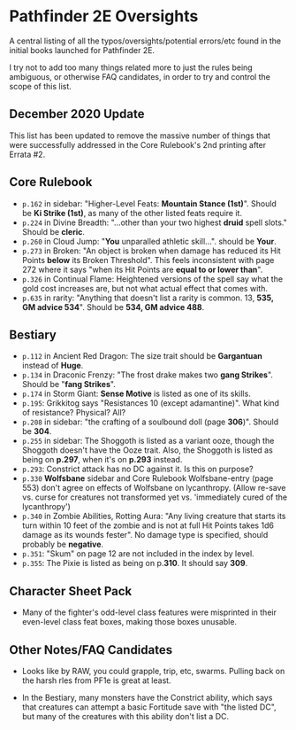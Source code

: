 # Pathfinder 2E Oversights
A central listing of all the typos/oversights/potential errors/etc found in the initial books launched for Pathfinder 2E.

I try not to add too many things related more to just the rules being ambiguous, or otherwise FAQ candidates, in order to try and control the scope of this list.

## December 2020 Update
This list has been updated to remove the massive number of things that were successfully addressed in the Core Rulebook's 2nd printing after Errata #2.

## Core Rulebook
* `p.162` in sidebar: "Higher-Level Feats: **Mountain Stance (1st)**". Should be **Ki Strike (1st)**, as many of the other listed feats require it.
* `p.224` in Divine Breadth: "...other than your two highest **druid** spell slots." Should be **cleric**.
* `p.260` in Cloud Jump: "**You** unparalled athletic skill...". should be **Your**.
* `p.273` in Broken: "An object is broken when damage has reduced its Hit Points **below** its Broken Threshold". This feels inconsistent with page 272 where it says "when its Hit Points are **equal to or lower than**".
* `p.326` in Continual Flame: Heightened versions of the spell say what the gold cost increases are, but not what actual effect that comes with.
* `p.635` in rarity: "Anything that doesn't list a rarity is common. 13, **535, GM advice 534**". Should be **534, GM advice 488**.

## Bestiary

* `p.112` in Ancient Red Dragon: The size trait should be **Gargantuan** instead of **Huge**.
* `p.134` in Draconic Frenzy: "The frost drake makes two **gang Strikes**". Should be "**fang Strikes**".
* `p.174` in Storm Giant: **Sense Motive** is listed as one of its skills.
* `p.195`: Grikkitog says "Resistances 10 (except adamantine)". What kind of resistance? Physical? All?
* `p.208` in sidebar: "the crafting of a soulbound doll (page **306**)". Should be **304**.
* `p.255` in sidebar: The Shoggoth is listed as a variant ooze, though the Shoggoth doesn't have the Ooze trait. Also, the Shoggoth is listed as being on **p.297**, when it's on **p.293** instead.
* `p.293`: Constrict attack has no DC against it. Is this on purpose?
* `p.330` **Wolfsbane** sidebar and Core Rulebook Wolfsbane-entry (page 553) don't agree on effects of Wolfsbane on lycanthropy. (Allow re-save vs. curse for creatures not transformed yet vs. 'immediately cured of the lycanthropy')
* `p.340` in Zombie Abilities, Rotting Aura: "Any living creature that starts its turn within 10 feet of the zombie and is not at full Hit Points takes 1d6 damage as its wounds fester". No damage type is specified, should probably be **negative**.
* `p.351`: "Skum" on page 12 are not included in the index by level.
* `p.355`: The Pixie is listed as being on p.**310**. It should say **309**. 

## Character Sheet Pack

* Many of the fighter's odd-level class features were misprinted in their even-level class feat boxes, making those boxes unusable.

## Other Notes/FAQ Candidates

* Looks like by RAW, you could grapple, trip, etc, swarms. Pulling back on the harsh rles from PF1e is great at least.

* In the Bestiary, many monsters have the Constrict ability, which says that creatures can attempt a basic Fortitude save with "the listed DC", but many of the creatures with this ability don't list a DC.
